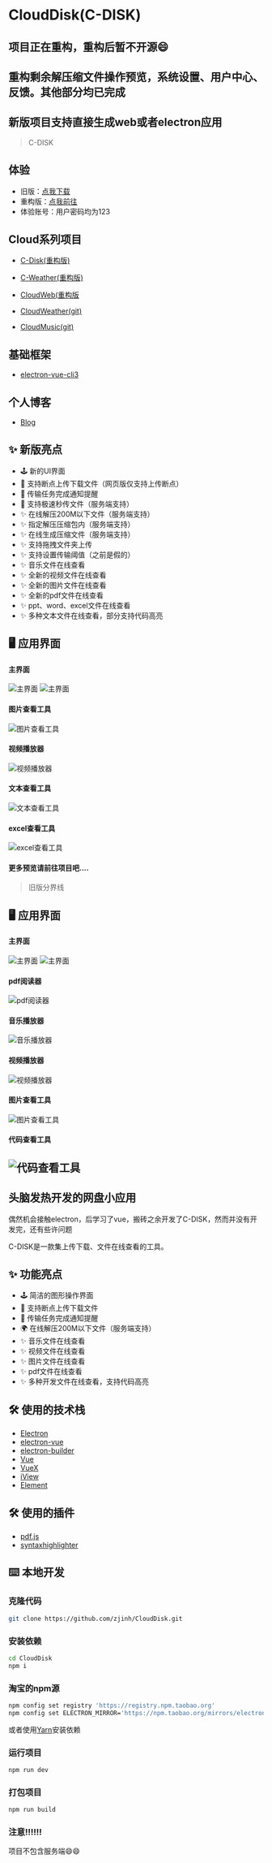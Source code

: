 # CloudDisk(C-DISK)## 项目正在重构，重构后暂不开源:smile:## 重构剩余解压缩文件操作预览，系统设置、用户中心、反馈。其他部分均已完成## 新版项目支持直接生成web或者electron应用> C-DISK## 体验- 旧版：[点我下载](https://works.zjinh.cn/CloudDisk)- 重构版：[点我前往](https://disk.zjinh.cn)- 体验账号：用户密码均为123## Cloud系列项目- [C-Disk(重构版)](https://disk.zjinh.cn)- [C-Weather(重构版)](https://weather.zjinh.cn/)- [CloudWeb(重构版](https://cloud.zjinh.cn/)- [CloudWeather(git)](https://github.com/zjinh/CloudWeather)- [CloudMusic(git)](https://github.com/zjinh/CloudMusic)## 基础框架- [electron-vue-cli3](https://github.com/zjinh/electron-vue-cli3)## 个人博客- [Blog](https://blog.zjinh.cn/)## ✨ 新版亮点- 🕹 新的UI界面- 💾 支持断点上传下载文件（网页版仅支持上传断点）- 🔔 传输任务完成通知提醒- 💾 支持极速秒传文件（服务端支持）- ✨ 在线解压200M以下文件（服务端支持）- ✨ 指定解压压缩包内（服务端支持）- ✨ 在线生成压缩文件（服务端支持）- ✨ 支持拖拽文件夹上传- ✨ 支持设置传输阈值（之前是假的）- ✨ 音乐文件在线查看- ✨ 全新的视频文件在线查看- ✨ 全新的图片文件在线查看- ✨ 全新的pdf文件在线查看- ✨ ppt、word、excel文件在线查看- ✨ 多种文本文件在线查看，部分支持代码高亮## 🖥 应用界面#### 主界面![主界面](screen/new/login.png)![主界面](screen/new/main.png)#### 图片查看工具![图片查看工具](screen/new/photo.gif)#### 视频播放器![视频播放器](screen/new/video.png)#### 文本查看工具![文本查看工具](screen/new/text.png)#### excel查看工具![excel查看工具](screen/new/excel.png)#### 更多预览请前往项目吧....> 旧版分界线## 🖥 应用界面#### 主界面   ![主界面](screen/disk.gif)   ![主界面](screen/disk.png)#### pdf阅读器  ![pdf阅读器](screen/pdf.gif)#### 音乐播放器![音乐播放器](screen/music.gif)#### 视频播放器![视频播放器](screen/video.gif)#### 图片查看工具![图片查看工具](screen/photo.gif)#### 代码查看工具![代码查看工具](screen/viewer.gif)---## 头脑发热开发的网盘小应用偶然机会接触electron，后学习了vue，搬砖之余开发了C-DISK，然而并没有开发完，还有些许问题C-DISK是一款集上传下载、文件在线查看的工具。## ✨ 功能亮点- 🕹 简洁的图形操作界面- 💾 支持断点上传下载文件- 🔔 传输任务完成通知提醒- 🌍 在线解压200M以下文件（服务端支持）- ✨ 音乐文件在线查看- ✨ 视频文件在线查看- ✨ 图片文件在线查看- ✨ pdf文件在线查看- ✨ 多种开发文件在线查看，支持代码高亮## 🛠 使用的技术栈- [Electron](https://electronjs.org/)- [electron-vue](https://simulatedgreg.gitbooks.io/electron-vue/content/cn/) - [electron-builder](https://www.electron.build/) - [Vue](https://vuejs.org/)- [VueX](https://vuex.vuejs.org/)- [iView](https://www.iviewui.com/)- [Element](https://element.eleme.io)## 🛠 使用的插件- [pdf.js](https://github.com/mozilla/pdf.js)- [syntaxhighlighter](https://github.com/syntaxhighlighter/syntaxhighlighter)## ⌨️ 本地开发### 克隆代码```bashgit clone https://github.com/zjinh/CloudDisk.git```### 安装依赖```bashcd CloudDisknpm i```### 淘宝的npm源```bashnpm config set registry 'https://registry.npm.taobao.org'npm config set ELECTRON_MIRROR='https://npm.taobao.org/mirrors/electron/'```或者使用[Yarn](https://yarnpkg.com/)安装依赖### 运行项目```bashnpm run dev```### 打包项目```bashnpm run build```### 注意:bangbang::bangbang::bangbang:项目不包含服务端:smile::smile: